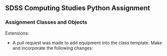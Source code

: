 ## SDSS Computing Studies Python Assignment
### Assignment Classes and Objects
Extensions:

* A pull request was made to add equipment into the class template.  Make and incorporate the following changes: